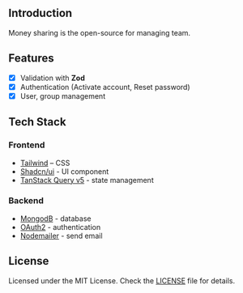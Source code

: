 ## Introduction

Money sharing is the open-source for managing team.

## Features

- [x] Validation with **Zod**
- [x] Authentication (Activate account, Reset password)
- [x] User, group management

## Tech Stack

### Frontend

- [Tailwind](https://tailwindcss.com/) – CSS
- [Shadcn/ui](https://ui.shadcn.com/) - UI component
- [TanStack Query v5](https://tanstack.com/query/latest) - state management

### Backend

- [MongodB](https://www.mongodb.com) - database
- [OAuth2](https://developers.google.com/identity/protocols/oauth2) - authentication
- [Nodemailer](https://www.nodemailer.com) - send email

## License

Licensed under the MIT License. Check the [LICENSE](./LICENSE.md) file for details.
